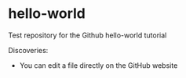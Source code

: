 # hello-world
Test repository for the Github hello-world tutorial

Discoveries:
- You can edit a file directly on the GitHub website
